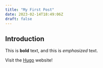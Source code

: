 ```yaml
---
title: "My First Post"
date: 2023-02-14T18:49:06Z
draft: false
---
```


## Introduction

This is **bold** text, and this is *emphasized* text.

Visit the [Hugo](https://gohugo.io) website!